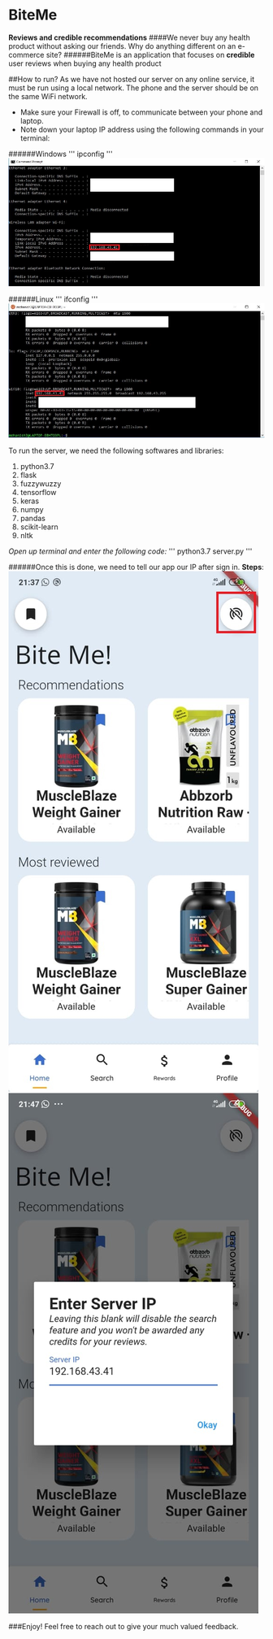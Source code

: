 # BiteMe
**Reviews and credible recommendations**
####We never buy any health product without asking our friends. Why do anything different on an e-commerce site?
######BiteMe is an application that focuses on **credible** user reviews when buying any health product

##How to run?
As we have not hosted our server on any online service, it must be run using a local network.
The phone and the server should be on the same WiFi network.

* Make sure your Firewall is off, to communicate between your phone and laptop.
* Note down your laptop IP address using the following commands in your terminal:

######Windows
'''
ipconfig
'''
![Windows IP](/Screenshots/windows_ip.jpg)

######Linux
'''
ifconfig
'''
![Linux IP](/Screenshots/linux_ip.jpg)

To run the server, we need the following softwares and libraries:
1. python3.7
1. flask
1. fuzzywuzzy
1. tensorflow
1. keras
1. numpy
1. pandas
1. scikit-learn
1. nltk

*Open up terminal and enter the following code:*
'''
python3.7 server.py
'''

######Once this is done, we need to tell our app our IP after sign in.
**Steps**:
![App Server](/Screenshots/app_server.jpeg)
![App IP](/Screenshots/app_ip.jpeg)

###Enjoy! Feel free to reach out to give your much valued feedback.